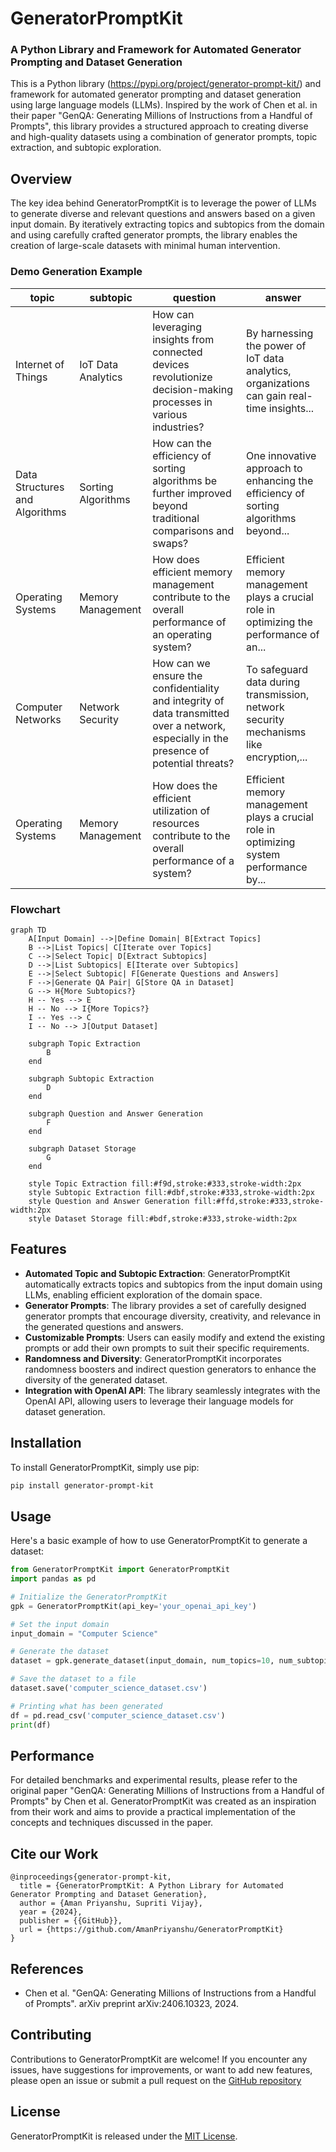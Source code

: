 # GeneratorPromptKit
### A Python Library and Framework for Automated Generator Prompting and Dataset Generation

This is a Python library (https://pypi.org/project/generator-prompt-kit/) and framework for automated generator prompting and dataset generation using large language models (LLMs). Inspired by the work of Chen et al. in their paper "GenQA: Generating Millions of Instructions from a Handful of Prompts", this library provides a structured approach to creating diverse and high-quality datasets using a combination of generator prompts, topic extraction, and subtopic exploration.

## Overview

The key idea behind GeneratorPromptKit is to leverage the power of LLMs to generate diverse and relevant questions and answers based on a given input domain. By iteratively extracting topics and subtopics from the domain and using carefully crafted generator prompts, the library enables the creation of large-scale datasets with minimal human intervention.

### Demo Generation Example

| topic                 | subtopic            | question                                                                                    | answer                                                                                   |
|-----------------------|---------------------|---------------------------------------------------------------------------------------------|------------------------------------------------------------------------------------------|
| Internet of Things    | IoT Data Analytics  | How can leveraging insights from connected devices revolutionize decision-making processes in various industries?| By harnessing the power of IoT data analytics, organizations can gain real-time insights...|
| Data Structures and Algorithms | Sorting Algorithms | How can the efficiency of sorting algorithms be further improved beyond traditional comparisons and swaps?     | One innovative approach to enhancing the efficiency of sorting algorithms beyond...       |
| Operating Systems     | Memory Management   | How does efficient memory management contribute to the overall performance of an operating system?| Efficient memory management plays a crucial role in optimizing the performance of an...    |
| Computer Networks     | Network Security    | How can we ensure the confidentiality and integrity of data transmitted over a network, especially in the presence of potential threats?  | To safeguard data during transmission, network security mechanisms like encryption,...    |
| Operating Systems     | Memory Management   | How does the efficient utilization of resources contribute to the overall performance of a system?    | Efficient memory management plays a crucial role in optimizing system performance by...    |


### Flowchart

```mermaid
graph TD
    A[Input Domain] -->|Define Domain| B[Extract Topics]
    B -->|List Topics| C[Iterate over Topics]
    C -->|Select Topic| D[Extract Subtopics]
    D -->|List Subtopics| E[Iterate over Subtopics]
    E -->|Select Subtopic| F[Generate Questions and Answers]
    F -->|Generate QA Pair| G[Store QA in Dataset]
    G --> H{More Subtopics?}
    H -- Yes --> E
    H -- No --> I{More Topics?}
    I -- Yes --> C
    I -- No --> J[Output Dataset]

    subgraph Topic Extraction
        B
    end

    subgraph Subtopic Extraction
        D
    end

    subgraph Question and Answer Generation
        F
    end

    subgraph Dataset Storage
        G
    end

    style Topic Extraction fill:#f9d,stroke:#333,stroke-width:2px
    style Subtopic Extraction fill:#dbf,stroke:#333,stroke-width:2px
    style Question and Answer Generation fill:#ffd,stroke:#333,stroke-width:2px
    style Dataset Storage fill:#bdf,stroke:#333,stroke-width:2px
```

## Features

- **Automated Topic and Subtopic Extraction**: GeneratorPromptKit automatically extracts topics and subtopics from the input domain using LLMs, enabling efficient exploration of the domain space.
- **Generator Prompts**: The library provides a set of carefully designed generator prompts that encourage diversity, creativity, and relevance in the generated questions and answers.
- **Customizable Prompts**: Users can easily modify and extend the existing prompts or add their own prompts to suit their specific requirements.
- **Randomness and Diversity**: GeneratorPromptKit incorporates randomness boosters and indirect question generators to enhance the diversity of the generated dataset.
- **Integration with OpenAI API**: The library seamlessly integrates with the OpenAI API, allowing users to leverage their language models for dataset generation.

## Installation

To install GeneratorPromptKit, simply use pip:

```bash
pip install generator-prompt-kit
```

## Usage

Here's a basic example of how to use GeneratorPromptKit to generate a dataset:

```python
from GeneratorPromptKit import GeneratorPromptKit
import pandas as pd

# Initialize the GeneratorPromptKit
gpk = GeneratorPromptKit(api_key='your_openai_api_key')

# Set the input domain
input_domain = "Computer Science"

# Generate the dataset
dataset = gpk.generate_dataset(input_domain, num_topics=10, num_subtopics=5, num_datapoints=100)

# Save the dataset to a file
dataset.save('computer_science_dataset.csv')

# Printing what has been generated
df = pd.read_csv('computer_science_dataset.csv')
print(df)
```

## Performance

For detailed benchmarks and experimental results, please refer to the original paper "GenQA: Generating Millions of Instructions from a Handful of Prompts" by Chen et al. GeneratorPromptKit was created as an inspiration from their work and aims to provide a practical implementation of the concepts and techniques discussed in the paper.

## Cite our Work

```
@inproceedings{generator-prompt-kit,
  title = {GeneratorPromptKit: A Python Library for Automated Generator Prompting and Dataset Generation},
  author = {Aman Priyanshu, Supriti Vijay},
  year = {2024},
  publisher = {{GitHub}},
  url = {https://github.com/AmanPriyanshu/GeneratorPromptKit}
}

```

## References

- Chen et al. "GenQA: Generating Millions of Instructions from a Handful of Prompts". arXiv preprint arXiv:2406.10323, 2024.

## Contributing

Contributions to GeneratorPromptKit are welcome! If you encounter any issues, have suggestions for improvements, or want to add new features, please open an issue or submit a pull request on the [GitHub repository](https://github.com/AmanPriyanshu/GeneratorPromptKit)

## License

GeneratorPromptKit is released under the [MIT License](/LICENSE).
